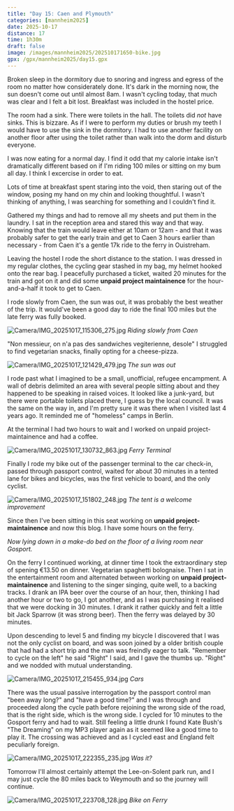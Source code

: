 ```yaml
--- 
title: "Day 15: Caen and Plymouth"
categories: [mannheim2025]
date: 2025-10-17
distance: 17
time: 1h30m
draft: false
image: /images/mannheim2025/202510171650-bike.jpg
gpx: /gpx/mannheim2025/day15.gpx
---
```

Broken sleep in the dormitory due to snoring and ingress and egress of the
room no matter how considerately done. It's dark in the morning now, the sun
doesn't come out until almost 8am. I wasn't cycling today, that much was
clear and I felt a bit lost. Breakfast was included in the hostel price.

The room had a sink. There were toilets in the hall. The toilets did _not_
have sinks. This is bizzare. As if I were to perform my duties or brush my
teeth I would have to use the sink in the dormitory. I had to use another facility on
another floor after using the toilet rather than walk into the dorm and
disturb everyone.

I was now eating for a normal day. I find it odd that my calorie intake isn't
dramatically different based on if I'm riding 100 miles or sitting on my bum
all day. I think I excercise in order to eat.

Lots of time at breakfast spent staring into the void, then staring out of
the window, posing my hand on my chin and looking thoughtful. I wasn't
thinking of anything, I was searching for something and I couldn't find it.

Gathered my things and had to remove all my sheets and put them in the
laundry. I sat in the reception area and stared this way and
that way. Knowing that the train would leave either at 10am or 12am - and that
it was probably safer to get the early train and get to Caen 3 hours earlier
than necessary - from Caen it's a gentle 17k ride to the ferry in Ouistreham.

Leaving the hostel I rode the short distance to the station. I was dressed in
my regular clothes, the cycling gear stashed in my bag, my helmet hooked onto
the rear bag. I peacefully purchased a ticket, waited 20 minutes for the train
and got on it and did some **unpaid project maintainence** for the hour-and-a-half
it took to get to Caen.

I rode slowly from Caen, the sun was out, it was probably the best weather of
the trip. It would've been a good day to ride the final 100 miles but the late
ferry was fully booked. 

![Camera/IMG_20251017_115306_275.jpg](/images/mannheim2025/202510162126-caen.jpg)
*Riding slowly from Caen*

"Non messieur, on n'a pas des sandwiches vegiterienne, desole" I struggled to
find vegetarian snacks, finally opting for a cheese-pizza.

![Camera/IMG_20251017_121429_479.jpg](/images/mannheim2025/202510162126-sun.jpg)
*The sun was out*

I rode past what I imagined to be a small, unofficial, refugee encampment. A
wall of debris delimited an area with several people sitting about and they
happened to be speaking in raised voices. It looked like a junk-yard, but
there were portable toilets placed there, I guess by the local council. It was
the same on the way in, and I'm pretty sure it was there when I visited last 4
years ago. It reminded me of "homeless" camps in Berlin.

At the terminal I had two hours to wait and I worked on unpaid
project-maintainence and had a coffee.

![Camera/IMG_20251017_130732_863.jpg](/images/mannheim2025/202510162126-gare.jpg)
*Ferry Terminal*

Finally I rode my bike out of the passenger terminal to the car check-in,
passed through passport control, waited for about 30 minutes in a tented lane
for bikes and bicycles, was the first vehicle to board, and the only cyclist.

![Camera/IMG_20251017_151802_248.jpg](/images/mannheim2025/202510162126-tent.jpg)
*The tent is a welcome improvement*

Since then I've been sitting in this seat working on **unpaid
project-maintainence** and now this blog. I have some hours on the ferry.

_Now lying down in a make-do bed on the floor of a living room near Gosport._

On the ferry I continued working, at dinner time I took the extraordinary step
of spening €13.50 on dinner. Vegetarian spaghetti bolognaise. Then I sat in
the entertainment room and alternated between working on **unpaid
project-maintainence** and listening to the singer singing, quite well, to a
backing tracks. I drank an IPA beer over the course of an hour, then, thinking
I had another hour or two to go, I got another, and as I was purchasing it
realised that we were docking in 30 minutes. I drank it rather quickly and
felt a little bit Jack Sparrow (it was strong beer). Then the ferry was
delayed by 30 minutes.

Upon descending to level 5 and finding my bicycle I discovered that I was not
the only cyclist on board, and was soon joined by a older british couple that
had had a short trip and the man was freindly eager to talk. "Remember to
cycle on the left" he said "Right" I said, and I gave the thumbs up. "Right"
and we nodded with mutual understanding.

![Camera/IMG_20251017_215455_934.jpg](/images/mannheim2025/202510171650-carts.jpg)
*Cars*

There was the usual passive interrogation by the passport control man "been
away long?" and "have a good time?" and I was through and proceeded along the
cycle path before rejoining the wrong side of the road, that is the right
side, which is the wrong side. I cycled for 10 minutes to the Gosport ferry
and had to wait. Still feeling a little drunk I found Kate Bush's "The
Dreaming" on my MP3 player again as it seemed like a good time to play it.
The crossing was achieved and as I cycled east and England felt peculiarly
foreign.

![Camera/IMG_20251017_222355_235.jpg](/images/mannheim2025/202510171650-hard.jpg)
*Was it?*

Tomorrow I'll almost certainly attempt the Lee-on-Solent park run, and I may
just cycle the 80 miles back to Weymouth and so the journey will continue.

![Camera/IMG_20251017_223708_128.jpg](/images/mannheim2025/202510171650-bike.jpg)
*Bike on Ferry*
